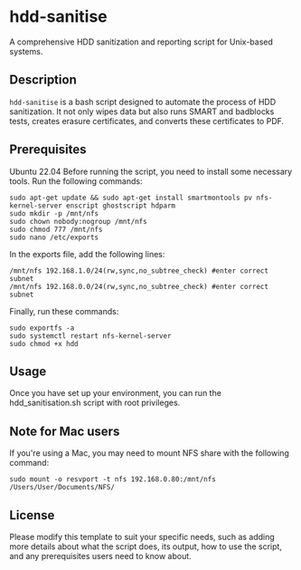 # hdd-sanitise

A comprehensive HDD sanitization and reporting script for Unix-based systems.

## Description

`hdd-sanitise` is a bash script designed to automate the process of HDD sanitization. It not only wipes data but also runs SMART and badblocks tests, creates erasure certificates, and converts these certificates to PDF.

## Prerequisites

Ubuntu 22.04
Before running the script, you need to install some necessary tools. Run the following commands:

```
sudo apt-get update && sudo apt-get install smartmontools pv nfs-kernel-server enscript ghostscript hdparm
sudo mkdir -p /mnt/nfs
sudo chown nobody:nogroup /mnt/nfs
sudo chmod 777 /mnt/nfs
sudo nano /etc/exports
```

In the exports file, add the following lines:

```
/mnt/nfs 192.168.1.0/24(rw,sync,no_subtree_check) #enter correct subnet
/mnt/nfs 192.168.0.0/24(rw,sync,no_subtree_check) #enter correct subnet
```

Finally, run these commands:

```
sudo exportfs -a
sudo systemctl restart nfs-kernel-server
sudo chmod +x hdd
```

## Usage

Once you have set up your environment, you can run the hdd_sanitisation.sh script with root privileges.

## Note for Mac users

If you're using a Mac, you may need to mount NFS share with the following command:

```
sudo mount -o resvport -t nfs 192.168.0.80:/mnt/nfs /Users/User/Documents/NFS/
```

## License

Please modify this template to suit your specific needs, such as adding more details about what the script does, its output, how to use the script, and any prerequisites users need to know about.
